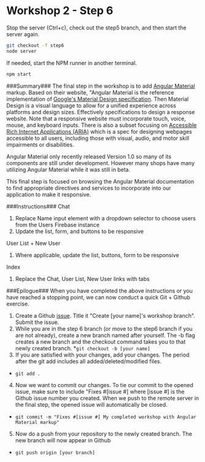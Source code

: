 # Workshop 2 - Step 6

Stop the server (Ctrl+c), check out the step5 branch, and then start the server again.

```bash
git checkout -f step6
node server
```

If needed, start the NPM runner in another terminal.
```bash
npm start
```

###Summary###
The final step in the workshop is to add [Angular Material](https://material.angularjs.org) markup. Based on their website, "Angular Material is the reference implementation of [Google's Material Design specification](https://www.google.com/design/spec/material-design/introduction.html). Then Material Design is a visual language to allow for a unified experience across platforms and design sizes. Effectively specifications to design a response website. Note that a responsive website must incorporate touch, voice, mouse, and keyboard inputs. There is also a subset focusing on [Accessible Rich Internet Applications (ARIA)](https://en.wikipedia.org/wiki/WAI-ARIA) which is a spec for designing webpages accessible to all users, including those with visual, audio, and motor skill impairments or disabilities.

Angular Material only recently released Version 1.0 so many of its components are still under development. However many shops have many utilizing Angular Material while it was still in beta.

This final step is focused on browsing the Angular Material documentation to find appropriate directives and services to incorporate into our application to make it responsive.

###Instructions###
Chat
1. Replace Name input element with a dropdown selector to choose users from the Users Firebase instance
2. Update the list, form, and buttons to be responsive

User List + New User
1. Where applicable, update the list, buttons, form to be responsive

Index
1. Replace the Chat, User List, New User links with tabs

###Epilogue###
When you have completed the above instructions or you have reached a stopping point, we can now conduct a quick Git + Github exercise.

1. Create a Github [issue](https://github.com/addevonly/workshop2-angular-material/issues/new). Title it "Create [your name]'s workshop branch". Submit the issue.
2. While you are in the step 6 branch (or move to the step6 branch if you are not already), create a new branch named after yourself. The -b flag creates a new branch and the checkout command takes you to that newly created branch.
 *```git checkout -b [your name]```
3. If you are satisfied with your changes, add your changes. The period after the git add includes all added/deleted/modified files.
 * ```git add .```
4. Now we want to commit our changes. To tie our commit to the opened issue, make sure to include "Fixes #[issue #] where [issue #] is the Github issue number you created. When we push to the remote server in the final step, the opened issue will automatically be closed. 
 * ```git commit -m "Fixes #[issue #] My completed workshop with Angular Material markup"```
5. Now do a push from your repository to the newly created branch. The new branch will now appear in Github
 * ```git push origin [your branch]```
